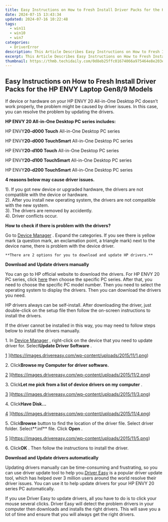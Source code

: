```yaml
---
title: Easy Instructions on How to Fresh Install Driver Packs for the HP ENVY Laptop Gen8/9 Models
date: 2024-07-15 13:43:34
updated: 2024-07-16 10:22:48
tags:
  - win11
  - win10
  - win7
categories:
  - DriverError
description: This Article Describes Easy Instructions on How to Fresh Install Driver Packs for the HP ENVY Laptop Gen8/9 Models
excerpt: This Article Describes Easy Instructions on How to Fresh Install Driver Packs for the HP ENVY Laptop Gen8/9 Models
thumbnail: https://thmb.techidaily.com/0d8eb25ffc01674066a975464e8e203ea7154d5d50fa969981b4673868840ed3.JPG
---
```


## Easy Instructions on How to Fresh Install Driver Packs for the HP ENVY Laptop Gen8/9 Models

 If device or hardware on your HP ENVY 20 All-in-One Desktop PC doesn’t work properly, the problem might be caused by driver issues. In this case, you can resolve the problem by updating the drivers.

 **HP ENVY 20 All-in-One Desktop PC series includes:**

  HP ENVY**20-d000 Touch** All-in-One Desktop PC series

 HP ENVY**20-d000 TouchSmart** All-in-One Desktop PC series

 HP ENVY**20-d100 Touch** All-in-One Desktop PC series

 HP ENVY**20-d100 TouchSmart** All-in-One Desktop PC series

 HP ENVY**20-d200 TouchSmart** All-in-One Desktop PC series

  **4 reasons below may cause driver issues.**

 1). If you got new device or upgraded hardware, the drivers are not compatible with the device or hardware.  
 2). After you install new operating system, the drivers are not compatible with the new system.  
 3). The drivers are removed by accidently.  
 4). Driver conflicts occur.

  **How to check if there is problem with the drivers?**

 Go to [Device Manager](https://tools.techidaily.com/drivereasy/download/) . Expand the categories. If you see there is yellow mark (a question mark, an exclamation point, a triangle mark) next to the device name, there is problem with the device driver.

    **There are 2 options for you to download and update HP drivers.** 

 **Download and Update drivers manually**

 You can go to HP official website to download the drivers. For HP ENVY 20 PC series, click [here](http://h20180.www2.hp.com/apps/Nav?h%5Fpagetype=s-002&h%5Flang=en&h%5Fcc=us&h%5Fproduct=5295883&h%5Fclient=S-A-R163-1&h%5Fpage=hpcom&lang=en&cc=us) then choose the specific PC series. After that, you need to choose the specific PC model number. Then you need to select the operating system to display the drivers. Then you can download the drivers you need.

 HP drivers always can be self-install. After downloading the driver, just double-click on the setup file then follow the on-screen instructions to install the drivers.

  If the driver cannot be installed in this way, you may need to follow steps below to install the drivers manually.

 1\. In [Device Manager](https://tools.techidaily.com/drivereasy/download/) , right-click on the device that you need to update driver for. Select**Update Driver Software** .

 [1](https://images.drivereasy.com/wp-content/uploads/2015/11/1.png) ](https://images.drivereasy.com/wp-content/uploads/2015/11/1.png)

 2\. Click**Browse my Computer for driver software.**

 [2](https://images.drivereasy.com/wp-content/uploads/2015/11/2-500x366.png) ](https://images.drivereasy.com/wp-content/uploads/2015/11/2.png)

 3\. Click**Let me pick from a list of device drivers on my computer** .

 [3](https://images.drivereasy.com/wp-content/uploads/2015/11/3-500x366.png) ](https://images.drivereasy.com/wp-content/uploads/2015/11/3.png)

 4\. Click**Have Disk…**

 [4](https://images.drivereasy.com/wp-content/uploads/2015/11/4-500x366.png) ](https://images.drivereasy.com/wp-content/uploads/2015/11/4.png)

 5\. Click**Browse** button to find the location of the driver file. Select driver folder. Select**.inf** file. Click **Open** .

[5](https://images.drivereasy.com/wp-content/uploads/2015/11/5.png) ](https://images.drivereasy.com/wp-content/uploads/2015/11/5.png)

 6\. Click**OK** . Then follow the instructions to install the driver.

  **Download and Update drivers automatically**

 Updating drivers manually can be time-consuming and frustrating, so you can use driver update tool to help you.[Driver Easy](https://tools.techidaily.com/drivereasy/download/) is a popular driver update tool, which has helped over 3 million users around the world resolve their driver issues. You can use it to help update drivers for your HP ENVY 20 series PC automatically.

  If you use Driver Easy to update drivers, all you have to do is to click your mouse several clicks. Driver Easy will detect the problem drivers in your computer then downloads and installs the right drivers. This will save you a lot of time and ensure that you will always get the right drivers.

<ins class="adsbygoogle"
     style="display:block"
     data-ad-format="autorelaxed"
     data-ad-client="ca-pub-7571918770474297"
     data-ad-slot="1223367746"></ins>



<ins class="adsbygoogle"
     style="display:block"
     data-ad-client="ca-pub-7571918770474297"
     data-ad-slot="8358498916"
     data-ad-format="auto"
     data-full-width-responsive="true"></ins>
